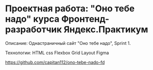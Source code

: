 
# Проектная работа: "Оно тебе надо" курса Фронтенд-разработчик Яндекс.Практикум  

Описание:
Однастраничный сайт "Оно тебе надо", Sprint 1.

Технологии:
HTML
css
Flexbox
Grid Layout
Figma

https://github.com/capitan112/ono-tebe-nado-fd
